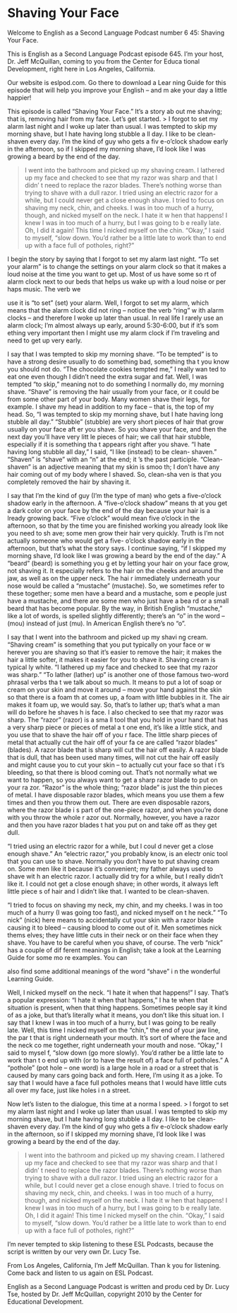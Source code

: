 # Shaving Your Face

Welcome to English as a Second Language Podcast number 6 45: Shaving Your Face.

This is English as a Second Language Podcast episode 645.  I’m your host, Dr. Jeff McQuillan, coming to you from the Center for Educa tional Development, right here in Los Angeles, California.

Our website is eslpod.com.  Go there to download a Lear ning Guide for this episode that will help you improve your English – and m ake your day a little happier!

This episode is called “Shaving Your Face.”  It’s a story ab out me shaving; that is, removing hair from my face.  Let’s get started. > I forgot to set my alarm last night and I woke up later  than usual.  I was tempted to skip my morning shave, but I hate having long stubble a ll day.  I like to be clean-shaven every day.  I’m the kind of guy who gets a fiv e-o’clock shadow early in the afternoon, so if I skipped my morning shave, I’d look like I was growing a beard by the end of the day.
> I went into the bathroom and picked up my shaving cream.  I lathered up my face and checked to see that my razor was sharp and that I didn’ t need to replace the razor blades.  There’s nothing worse than trying to shave with a dull razor.  I tried using an electric razor for a while, but I could never get a close enough shave.
> I tried to focus on shaving my neck, chin, and cheeks.  I was in too much of a hurry, though, and nicked myself on the neck.  I hate it w hen that happens!  I knew I was in too much of a hurry, but I was going to b e really late.  Oh, I did it again!  This time I nicked myself on the chin.  “Okay,” I said to myself, “slow down.  You’d rather be a little late to work than to  end up with a face full of potholes, right?”

I begin the story by saying that I forgot to set my alarm last night.  “To set your alarm” is to change the settings on your alarm clock so that  it makes a loud noise at the time you want to get up.  Most of us have some so rt of alarm clock next to our beds that helps us wake up with a loud noise or per haps music.  The verb we

 use it is “to set” (set) your alarm.  Well, I forgot to  set my alarm, which means that the alarm clock did not ring – notice the verb “ring” w ith alarm clocks – and therefore I woke up later than usual.  In real life I rarely use an alarm clock; I’m almost always up early, around 5:30-6:00, but if it’s som ething very important then I might use my alarm clock if I’m traveling and need  to get up very early.

I say that I was tempted to skip my morning shave.  “To be  tempted” is to have a strong desire usually to do something bad, something tha t you know you should not do.  “The chocolate cookies tempted me,” I really wan ted to eat one even though I didn’t need the extra sugar and fat.  Well,  I was tempted “to skip,” meaning not to do something I normally do, my morning shave.  “Shave” is removing the hair usually from your face, or it could be  from some other part of your body.  Many women shave their legs, for example.  I shave my head in addition to my face – that is, the top of my head.  So,  “I was tempted to skip my morning shave, but I hate having long stubble all day.”   “Stubble” (stubble) are very short pieces of hair that grow usually on your face aft er you shave.  So you shave your face, and then the next day you’ll have very litt le pieces of hair; we call that hair stubble, especially if it is something tha t appears right after you shave.  “I hate having long stubble all day,” I said, “I  like (instead) to be clean- shaven.”  “Shaven” is “shave” with an “n” at the end; it ’s the past participle. “Clean-shaven” is an adjective meaning that my skin is smoo th; I don’t have any hair coming out of my body where I shaved.  So, clean-sha ven is that you completely removed the hair by shaving it.

I say that I’m the kind of guy (I’m the type of man) who  gets a five-o’clock shadow early in the afternoon.  A “five-o’clock shadow” means th at you get a dark color on your face by the end of the day because your hair is a lready growing back. “Five o’clock” would mean five o’clock in the afternoon, so  that by the time you are finished working you already look like you need to sh ave; some men grow their hair very quickly.  Truth is I’m not actually someone  who would get a five- o’clock shadow early in the afternoon, but that’s what the story says.  I continue saying, “if I skipped my morning shave, I’d look like I was growing a beard by the end of the day.”  A “beard” (beard) is something you g et by letting your hair on your face grow, not shaving it.  It especially refers to the hair on the cheeks and around the jaw, as well as on the upper neck.  The hai r immediately underneath your nose would be called a “mustache” (mustache).  So, we  sometimes refer to these together; some men have a beard and a mustache, som e people just have a mustache, and there are some men who just have a bea rd or a small beard that has become popular.  By the way, in British English  “mustache,” like a lot of words, is spelled slightly differently; there’s an “o” in the word – (mou) instead of just (mu).  In American English there’s no “o”.

 I say that I went into the bathroom and picked up my shavi ng cream.  “Shaving cream” is something that you put typically on your face or w herever you are shaving so that it’s easier to remove the hair; it makes the hair a little softer, it makes it easier for you to shave it.  Shaving cream is typical ly white.  “I lathered up my face and checked to see that my razor was sharp.”  “To lather (lather) up” is another one of those famous two-word phrasal verbs tha t we talk about so much.  It means to put a lot of soap or cream on your skin  and move it around – move your hand against the skin so that there is a foam th at comes up, a foam with little bubbles in it.  The air makes it foam up, we would say.  So, that’s to lather up; that’s what a man will do before he shaves h is face.  I also checked to see that my razor was sharp.  The “razor” (razor) is a sma ll tool that you hold in your hand that has a very sharp piece or pieces of metal a t one end, it’s like a little stick, and you use that to shave the hair off of you r face.  The little sharp pieces of metal that actually cut the hair off of your fa ce are called “razor blades” (blades).  A razor blade that is sharp will cut the hair  off easily.  A razor blade that is dull, that has been used many times, will not cut the hair off easily and might cause you to cut your skin – to actually cut your face so that i t’s bleeding, so that there is blood coming out.  That’s not normally what we  want to happen, so you always want to get a sharp razor blade to put on your ra zor.  “Razor” is the whole thing; “razor blade” is just the thin pieces of metal.  I have disposable razor blades, which means you use them a few times and then you throw them out. There are even disposable razors, where the razor blade i s part of the one-piece razor, and when you’re done with you throw the whole r azor out.  Normally, however, you have a razor and then you have razor blades t hat you put on and take off as they get dull.

“I tried using an electric razor for a while, but I coul d never get a close enough shave.”  An “electric razor,” you probably know, is an electr onic tool that you can use to shave.  Normally you don’t have to put shaving cream on.  Some men like it because it’s convenient; my father always used to shave wit h an electric razor. I actually did try for a while, but I really didn’t like  it.  I could not get a close enough shave; in other words, it always left little piece s of hair and I didn’t like that.  I wanted to be clean-shaven.

“I tried to focus on shaving my neck, my chin, and my cheeks.  I  was in too much of a hurry (I was going too fast), and nicked myself on t he neck.”  “To nick” (nick) here means to accidentally cut your skin with a razor blade causing it to bleed – causing blood to come out of it.  Men sometimes nick thems elves; they have little cuts in their neck or on their face when they shave.  You  have to be careful when you shave, of course.  The verb “nick” has a couple of dif ferent meanings in English; take a look at the Learning Guide for some mo re examples.  You can

 also find some additional meanings of the word “shave” i n the wonderful Learning Guide.

Well, I nicked myself on the neck.  “I hate it when that happens!” I say.  That’s a popular expression: “I hate it when that happens,” I ha te when that situation is present, when that thing happens.  Sometimes people say it kind of as a joke, but that’s literally what it means, you don’t like this situat ion.  I say that I knew I was in too much of a hurry, but I was going to be really late.  Well, this time I nicked myself on the “chin,” the end of your jaw line, the par t that is right underneath your mouth.  It’s sort of where the face and the neck co me together, right underneath your mouth and nose.  “Okay,” I said to mysel f, “slow down (go more slowly).  You’d rather be a little late to work than t o end up with (or to have the result of) a face full of potholes.”  A “pothole” (pot hole – one word) is a large hole in a road or a street that is caused by many cars going back and forth.  Here, I’m using it as a joke.  To say that I would have a face full  potholes means that I would have little cuts all over my face, just like holes i n a street.

Now let’s listen to the dialogue, this time at a norma l speed. > I forgot to set my alarm last night and I woke up later  than usual.  I was tempted to skip my morning shave, but I hate having long stubble a ll day.  I like to be clean-shaven every day.  I’m the kind of guy who gets a fiv e-o’clock shadow early in the afternoon, so if I skipped my morning shave, I’d look like I was growing a beard by the end of the day.
> I went into the bathroom and picked up my shaving cream.  I lathered up my face and checked to see that my razor was sharp and that I didn’ t need to replace the razor blades.  There’s nothing worse than trying to shave with a dull razor.  I tried using an electric razor for a while, but I could never get a close enough shave.
> I tried to focus on shaving my neck, chin, and cheeks.  I was in too much of a hurry, though, and nicked myself on the neck.  I hate it w hen that happens!  I knew I was in too much of a hurry, but I was going to b e really late.  Oh, I did it again!  This time I nicked myself on the chin.  “Okay,” I said to myself, “slow down.  You’d rather be a little late to work than to  end up with a face full of potholes, right?”

 I’m never tempted to skip listening to these ESL Podcasts, because the script is written by our very own Dr. Lucy Tse.

From Los Angeles, California, I’m Jeff McQuillan.  Than k you for listening.  Come back and listen to us again on ESL Podcast.

English as a Second Language Podcast is written and produ ced by Dr. Lucy Tse, hosted by Dr. Jeff McQuillan, copyright 2010 by the Center  for Educational Development.

